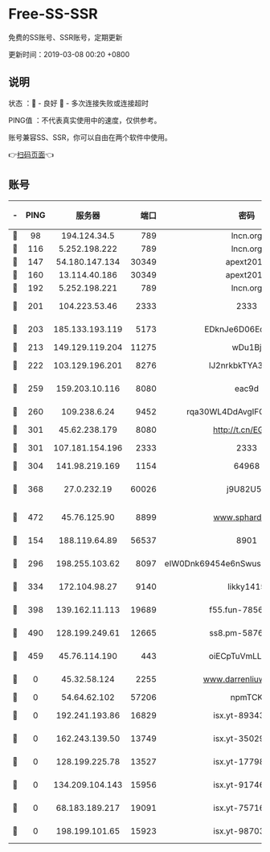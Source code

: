 # Free-SS-SSR

免费的SS账号、SSR账号，定期更新

更新时间：2019-03-08 00:20 +0800

## 说明

状态     ：🙂 - 良好 🙁 - 多次连接失败或连接超时

PING值   ：不代表真实使用中的速度，仅供参考。

账号兼容SS、SSR，你可以自由在两个软件中使用。

👉[扫码页面](https://liesauer.github.io/Free-SS-SSR/)👈

## 账号

|-|PING|服务器|端口|密码|加密方式|区域|
|:----:|:----:|:-----:|-----:|:----:|:----:|:----:|
|🙂|98|194.124.34.5|789|lncn.org|rc4|JP|
|🙂|116|5.252.198.222|789|lncn.org|rc4|JP|
|🙂|147|54.180.147.134|30349|apext2019|chacha20|KR|
|🙂|160|13.114.40.186|30349|apext2019|chacha20|JP|
|🙂|192|5.252.198.221|789|lncn.org|rc4|JP|
|🙂|201|104.223.53.46|2333|2333|aes-256-cfb|US|
|🙂|203|185.133.193.119|5173|EDknJe6D06EoWDaw|aes-256-cfb|US|
|🙂|213|149.129.119.204|11275|wDu1Bj|rc4-md5|HK|
|🙂|222|103.129.196.201|8276|lJ2nrkbkTYA30wv0|aes-256-cfb|US|
|🙂|259|159.203.10.116|8080|eac9d|aes-256-cfb|CA|
|🙂|260|109.238.6.24|9452|rqa30WL4DdAvgIFG6Fs3znzTa|aes-256-cfb|FR|
|🙂|301|45.62.238.179|8080|http://t.cn/EGJIyrl|rc4-md5|CA|
|🙂|301|107.181.154.196|2333|2333|aes-256-cfb|US|
|🙂|304|141.98.219.169|1154|64968|chacha20|US|
|🙂|368|27.0.232.19|60026|j9U82U53|xchacha20-ietf-poly1305|HK|
|🙂|472|45.76.125.90|8899|www.sphard.com|aes-256-cfb|AU|
|🙂|154|188.119.64.89|56537|8901|aes-256-cfb|RU|
|🙂|296|198.255.103.62|8097|eIW0Dnk69454e6nSwuspv9DmS201tQ0D|aes-256-cfb|US|
|🙂|334|172.104.98.27|9140|likky1415|aes-256-cfb|JP|
|🙂|398|139.162.11.113|19689|f55.fun-78561248|aes-256-cfb|SG|
|🙂|490|128.199.249.61|12665|ss8.pm-58768243|aes-256-cfb|SG|
|🙁|459|45.76.114.190|443|oiECpTuVmLLxk4Ts|aes-256-cfb|AU|
|🙁|0|45.32.58.124|2255|www.darrenliuwei.com|aes-256-cfb|JP|
|🙁|0|54.64.62.102|57206|npmTCK|rc4-md5|JP|
|🙁|0|192.241.193.86|16829|isx.yt-89343714|aes-256-cfb|US|
|🙁|0|162.243.139.50|13749|isx.yt-35029494|aes-256-cfb|US|
|🙁|0|128.199.225.78|13527|isx.yt-17798772|aes-256-cfb|SG|
|🙁|0|134.209.104.143|15956|isx.yt-91746156|aes-256-cfb|SG|
|🙁|0|68.183.189.217|19091|isx.yt-75716228|aes-256-cfb|SG|
|🙁|0|198.199.101.65|15923|isx.yt-98703063|aes-256-cfb|US|
